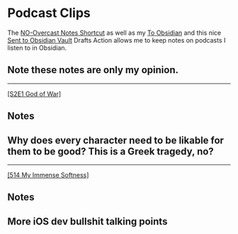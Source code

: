 # Podcast Clips

The [NO-Overcast Notes Shortcut](https://www.icloud.com/shortcuts/a3563ba967ed48fb9bc1572f7d569141) as well as my [To Obsidian](https://www.icloud.com/shortcuts/a3563ba967ed48fb9bc1572f7d569141) and this nice [Sent to Obsidian Vault](https://actions.getdrafts.com/a/1qm) Drafts Action allows me to keep notes on podcasts I listen to in Obsidian.

**Note these notes are only my opinion.**
---

---
[[S2E1 God of War]](https://overcast.fm/+uuqj5VhSE/25:06)

## Notes
Why does every character need to be likable for them to be good? This is a Greek tragedy, no?
---

---
[[514 My Immense Softness]](https://overcast.fm/+9mSlxBn58/13:01)

## Notes
More iOS dev bullshit talking points
---